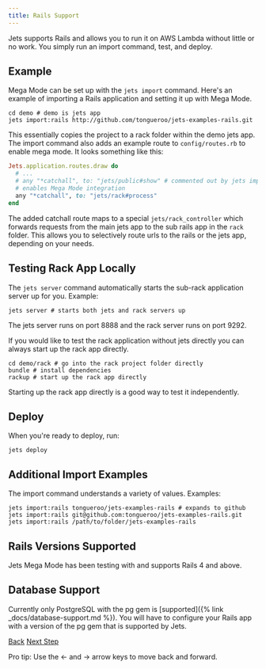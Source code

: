 ```yaml
---
title: Rails Support
---
```


Jets supports Rails and allows you to run it on AWS Lambda without little or no work.  You simply run an import command, test, and deploy.

## Example

Mega Mode can be set up with the `jets import` command.  Here's an example of importing a Rails application and setting it up with Mega Mode.

    cd demo # demo is jets app
    jets import:rails http://github.com/tongueroo/jets-examples-rails.git

This essentially copies the project to a rack folder within the demo jets app. The import command also adds an example route to `config/routes.rb` to enable mega mode.  It looks something like this:

```ruby
Jets.application.routes.draw do
  # ...
  # any "*catchall", to: "jets/public#show" # commented out by jets import
  # enables Mega Mode integration
  any "*catchall", to: "jets/rack#process"
end
```

The added catchall route maps to a special `jets/rack_controller` which forwards requests from the main jets app to the sub rails app in the `rack` folder.  This allows you to selectively route urls to the rails or the jets app, depending on your needs.

## Testing Rack App Locally

The `jets server` command automatically starts the sub-rack application server up for you.  Example:

    jets server # starts both jets and rack servers up

The jets server runs on port 8888 and the rack server runs on port 9292.

If you would like to test the rack application without jets directly you can always start up the rack app directly.

    cd demo/rack # go into the rack project folder directly
    bundle # install dependencies
    rackup # start up the rack app directly

Starting up the rack app directly is a good way to test it independently.

## Deploy

When you're ready to deploy, run:

    jets deploy

## Additional Import Examples

The import command understands a variety of values. Examples:

    jets import:rails tongueroo/jets-examples-rails # expands to github
    jets import:rails git@github.com:tongueroo/jets-examples-rails.git
    jets import:rails /path/to/folder/jets-examples-rails

## Rails Versions Supported

Jets Mega Mode has been testing with and supports Rails 4 and above.

## Database Support

Currently only PostgreSQL with the pg gem is [supported]({% link _docs/database-support.md %}).  You will have to configure your Rails app with a version of the pg gem that is supported by Jets.

<a id="prev" class="btn btn-basic" href="{% link _docs/megamode.md %}">Back</a>
<a id="next" class="btn btn-primary" href="{% link _docs/megamode-considerations.md %}">Next Step</a>
<p class="keyboard-tip">Pro tip: Use the <- and -> arrow keys to move back and forward.</p>
